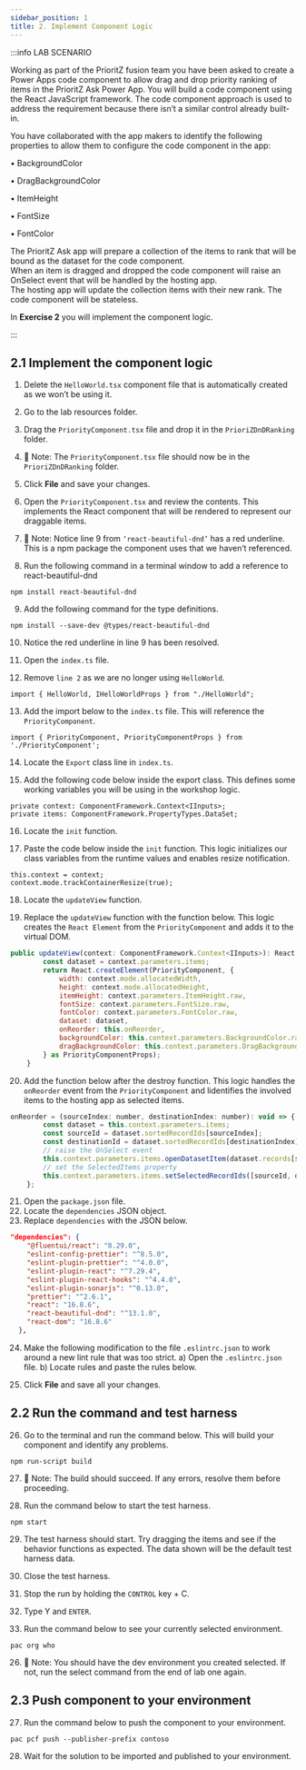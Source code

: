 ```yaml
---
sidebar_position: 1
title: 2. Implement Component Logic
---
```


:::info LAB SCENARIO

Working as part of the PrioritZ fusion team you have been asked to create a Power Apps code component to allow drag and drop priority ranking of items in the PrioritZ Ask Power App. 
You will build a code component using the React JavaScript framework. 
The code component approach is used to address the requirement because there isn’t a similar control already built-in.

You have collaborated with the app makers to identify the following properties to allow them to configure the code component in the app:
 
•	BackgroundColor

•	DragBackgroundColor

•	ItemHeight

•	FontSize

•	FontColor

The PrioritZ Ask app will prepare a collection of the items to rank that will be bound as the dataset for the code component.  
When an item is dragged and dropped the code component will raise an OnSelect event that will be handled by the hosting app.  
The hosting app will update the collection items with their new rank.  The code component will be stateless.

In **Exercise 2** you will implement the component logic.

:::

## 2.1 Implement the component logic

1.	Delete the `HelloWorld.tsx` component file that is automatically created as we won’t be using it.
2.	Go to the lab resources folder.
3.	Drag the `PriorityComponent.tsx` file and drop it in the `PrioriZDnDRanking` folder.
4.  🤖 Note: The `PriorityComponent.tsx` file should now be in the `PrioriZDnDRanking` folder.

5.	Click **File** and save your changes.
6.	Open the `PriorityComponent.tsx` and review the contents.  This implements the React component that will be rendered to represent our draggable items.
7.	🤖 Note: Notice line 9 from `‘react-beautiful-dnd’` has a red underline.  This is a npm package the component uses that we haven’t referenced.


8.	Run the following command in a terminal window to add a reference to react-beautiful-dnd
```
npm install react-beautiful-dnd
```
9.	Add the following command for the type definitions.
```
npm install --save-dev @types/react-beautiful-dnd
```

10.	Notice the red underline in line 9 has been resolved.

11.	Open the `index.ts` file.
12.	Remove `line 2` as we are no longer using `HelloWorld`.
```
import { HelloWorld, IHelloWorldProps } from "./HelloWorld";
```

13.	Add the import below to the `index.ts` file. This will reference the `PriorityComponent`.
```
import { PriorityComponent, PriorityComponentProps } from './PriorityComponent';
```

14.	Locate the `Export` class line in `index.ts`.

15.	Add the following code below inside the export class. This defines some working variables you will be using in the workshop logic.
```
private context: ComponentFramework.Context<IInputs>;
private items: ComponentFramework.PropertyTypes.DataSet;
```

16.	Locate the `init` function.

17.	Paste the code below inside the `init` function. This logic initializes our class variables from the runtime values and enables resize notification.
```
this.context = context;
context.mode.trackContainerResize(true);
```

18.	Locate the `updateView` function.

19.	Replace the `updateView` function with the function below. This logic creates the `React Element` from the `PriorityComponent` and adds it to the virtual DOM.

```js
public updateView(context: ComponentFramework.Context<IInputs>): React.ReactElement {
        const dataset = context.parameters.items;
        return React.createElement(PriorityComponent, {
            width: context.mode.allocatedWidth,
            height: context.mode.allocatedHeight,
            itemHeight: context.parameters.ItemHeight.raw,
            fontSize: context.parameters.FontSize.raw,
            fontColor: context.parameters.FontColor.raw,
            dataset: dataset,
            onReorder: this.onReorder,
            backgroundColor: this.context.parameters.BackgroundColor.raw,
            dragBackgroundColor: this.context.parameters.DragBackgroundColor.raw,
        } as PriorityComponentProps);
    }
```

20.	Add the function below after the destroy function. This logic handles the `onReorder` event from the `PriorityComponent` and lidentifies the involved items to the hosting app as selected items.

```js
onReorder = (sourceIndex: number, destinationIndex: number): void => {
        const dataset = this.context.parameters.items;
        const sourceId = dataset.sortedRecordIds[sourceIndex];
        const destinationId = dataset.sortedRecordIds[destinationIndex];
        // raise the OnSelect event
        this.context.parameters.items.openDatasetItem(dataset.records[sourceId].getNamedReference());
        // set the SelectedItems property
        this.context.parameters.items.setSelectedRecordIds([sourceId, destinationId]);
    };
```

21.	Open the `package.json` file.
22.	Locate the `dependencies` JSON object.
23.	Replace `dependencies` with the JSON below.

```json
"dependencies": {
    "@fluentui/react": "8.29.0",
    "eslint-config-prettier": "^8.5.0",
    "eslint-plugin-prettier": "^4.0.0",
    "eslint-plugin-react": "^7.29.4",
    "eslint-plugin-react-hooks": "^4.4.0",
    "eslint-plugin-sonarjs": "^0.13.0",
    "prettier": "^2.6.1",
    "react": "16.8.6",
    "react-beautiful-dnd": "^13.1.0",
    "react-dom": "16.8.6"
  },
```

24.	Make the following modification to the file `.eslintrc.json` to work around a new lint rule that was too strict.
a)	Open the `.eslintrc.json` file.
b)	Locate rules and paste the rules below.


25.	Click **File** and save all your changes.

## 2.2 Run the command and test harness

26.	Go to the terminal and run the command below. This will build your component and identify any problems.
```
npm run-script build
```
27.	🤖 Note: The build should succeed. If any errors, resolve them before proceeding.

28.	Run the command below to start the test harness.
```
npm start
```

29.	The test harness should start. Try dragging the items and see if the behavior functions as expected. The data shown will be the default test harness data.

30.	Close the test harness.
31.	Stop the run by holding the `CONTROL` key + C. 
32.	Type Y and `ENTER`.

25.	Run the command below to see your currently selected environment.
```
pac org who
```

26.	🤖 Note: You should have the dev environment you created selected. If not, run the select command from the end of lab one again.

## 2.3 Push component to your environment 

27.	Run the command below to push the component to your environment.
```
pac pcf push --publisher-prefix contoso
```

28.	Wait for the solution to be imported and published to your environment.
